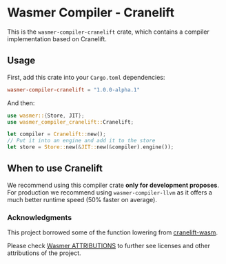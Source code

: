 # Wasmer Compiler - Cranelift

This is the `wasmer-compiler-cranelift` crate, which contains a
compiler implementation based on Cranelift.

## Usage

First, add this crate into your `Cargo.toml` dependencies:

```toml
wasmer-compiler-cranelift = "1.0.0-alpha.1"
```

And then:

```rust
use wasmer::{Store, JIT};
use wasmer_compiler_cranelift::Cranelift;

let compiler = Cranelift::new();
// Put it into an engine and add it to the store
let store = Store::new(&JIT::new(&compiler).engine());
```

## When to use Cranelift

We recommend using this compiler crate **only for development proposes**.
For production we recommend using `wasmer-compiler-llvm` as it offers
a much better runtime speed (50% faster on average).

### Acknowledgments

This project borrowed some of the function lowering from [cranelift-wasm](https://crates.io/crates/cranelift-wasm).

Please check [Wasmer ATTRIBUTIONS](https://github.com/wasmerio/wasmer/blob/master/ATTRIBUTIONS.md) to further see licenses and other attributions of the project. 
